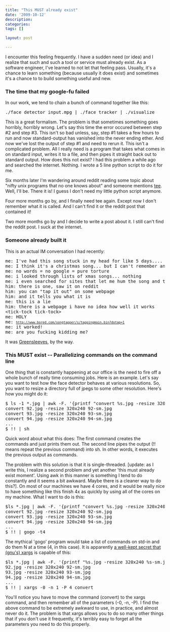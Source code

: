 ```yaml
---
title: "This MUST already exist"
date: '2009-10-12'
description:
categories:
tags: []

layout: post

---
```

I encounter this feeling frequently. I have a sudden need (or idea) and I realize that such and such a tool or service must already exist. As a software engineer, I've learned to not let that feeling pass. Usually, it's a chance to learn something (because usually it does exist) and sometimes it's a chance to to build something useful and new. 
<h3>The time that my google-fu failed</h3>
In our work, we tend to chain a bunch of command together like this:
<pre>./face_detector input.mpg | ./face_tracker | ./visualize</pre>
This is a great formalism. The problem is that sometimes something goes horribly, horribly wrong. Let's say this time the error occured between step #2 and step #3. This isn't so bad unless, say, step #1 takes a few hours to run and now standard-output has vanished into the never ending ether. And now we've lost the output of step #1 and need to rerun it. This isn't a complicated problem. All I really need is a program that takes what comes in on standard input, writes it to a file, and then pipes it straight back out to standard output. How does this not exist? I had this problem a while ago and searched the internet. Nothing. I wrote a 5 line python script to do it for me.

Six months later I'm wandering around reddit reading some topic about "nifty unix programs that no one knows about" and someone mentions <a href="http://unixhelp.ed.ac.uk/CGI/man-cgi?tee">tee</a>. Well, I'll be. There it is! I guess I don't need my little python script anymore.

Four more months go by, and I finally need tee again. Except now I don't remember what it is called. And I can't find it or the reddit post that contained it!

Two more months go by and I decide to write a post about it. I still can't find the reddit post. I suck at the internet.
<h3>Someone already built it</h3>
This is an actual IM conversation I had recently:
<pre>me: I've had this song stuck in my head for like 5 days....
me: I think it's a christmas song... but I can't remember any of the words
me: no words = no google = pure torture
me: i looked through lists of xmas songs... nothing
me: i even searched for sites that let me hum the song and they tell me the name..
him: there is one, saw it on reddit
him: you can "tap it out" on some webpage
him: and it tells you what it is
me: this is a lie
him: there is a webpage i have no idea how well it works
&lt;tick-tock tick-tock&gt;
me: HOLY
me: <span style="font-size: small;"><a id="buvj21" href="http://www.bored.com/songtapper/s/tappingmain.bin?dotap=1">http://www.bored.com/songtapper/s/tappingmain.bin?dotap=1</a></span>
me: it worked!
me: are you fucking kidding me?</pre>
It was <a href="http://www.youtube.com/watch?v=oIc9Bcw7hTM&amp;feature=video_response">Greensleeves</a>, by the way.
<h3>This MUST exist -- Parallelizing commands on the command line</h3>
One thing that is constantly happening at our office is the need to fire off a whole bunch of really time consuming jobs. Here is an example. Let's say you want to test how the face detector behaves at various resolutions. So, you want to resize a directory full of jpegs to some other resolution. Here's how you might do it:
<pre>$ ls -1 *.jpg | awk -F. '{printf "convert %s.jpg -resize 320x240 %s-sm.jpg\n",$1,$1}'
convert 92.jpg -resize 320x240 92-sm.jpg
convert 93.jpg -resize 320x240 93-sm.jpg
convert 94.jpg -resize 320x240 94-sm.jpg
...
$ !! | sh</pre>
Quick word about what this does: The first command creates the commands and just prints them out. The second line pipes the output (!! means repeat the previous command) into sh. In other words, it executes the previous output as commands.

The problem with this solution is that it is single-threaded. [update: as I write this, I realize a second problem and yet another 'this must already exist moment'. Using awk in this manner is something I tend to do constantly and it seems a bit awkward. Maybe there is a cleaner way to do this?]. On most of our machines we have 4 cores, and it would be really nice to have something like this finish 4x as quickly by using all of the cores on my machine. What I want to do is this:
<pre>$ls *.jpg | awk -F. '{printf "convert %s.jpg -resize 320x240 %s-sm.jpg\n",$1,$1}' 
convert 92.jpg -resize 320x240 92-sm.jpg
convert 93.jpg -resize 320x240 93-sm.jpg
convert 94.jpg -resize 320x240 94-sm.jpg
...
$ !! | gogo -t4 </pre>
The mythical 'gogo' program would take a list of commands on std-in and do them N at a time (4, in this case). It is apparently <a href="http://www.spinellis.gr/blog/20090304/">a well-kept secret that (gnu's) xargs</a> is capable of this:
<pre>$ls *.jpg | awk -F. '{printf "%s.jpg -resize 320x240 %s-sm.jpg\n",$1,$1}'
92.jpg -resize 320x240 92-sm.jpg
93.jpg -resize 320x240 93-sm.jpg
94.jpg -resize 320x240 94-sm.jpg
...
$ !! | xargs -0 -n 1 -P 4 convert</pre>
You'll notice you have to move the command (convert) to the xargs command, and then remember all of the parameters (-0, -n, -P). I find the above command to be extremely awkward to use, in practice, and almost never do it. The problem is that xargs allows you to do so many other things that if you don't use it frequently, it's terribly easy to forget all the parameters you need to do this properly.